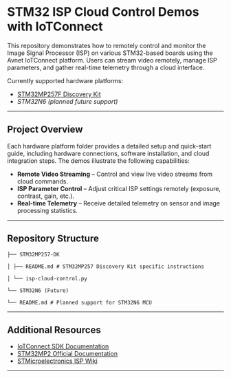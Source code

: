 # STM32 ISP Cloud Control Demos with IoTConnect

This repository demonstrates how to remotely control and monitor the Image Signal Processor (ISP) on various STM32-based boards using the Avnet IoTConnect platform. Users can stream video remotely, manage ISP parameters, and gather real-time telemetry through a cloud interface.

Currently supported hardware platforms:

- [STM32MP257F Discovery Kit](./STM32MP257-DK/README.md)
- *STM32N6 (planned future support)*

---

## Project Overview

Each hardware platform folder provides a detailed setup and quick-start guide, including hardware connections, software installation, and cloud integration steps. The demos illustrate the following capabilities:

- **Remote Video Streaming** – Control and view live video streams from cloud commands.
- **ISP Parameter Control** – Adjust critical ISP settings remotely (exposure, contrast, gain, etc.).
- **Real-time Telemetry** – Receive detailed telemetry on sensor and image processing statistics.

---

## Repository Structure
    ├── STM32MP257-DK
    
    │ ├── README.md # STM32MP257 Discovery Kit specific instructions
    
    │ └── isp-cloud-control.py
    
    └── STM32N6 (Future)
    
    └── README.md # Planned support for STM32N6 MCU


---

## Additional Resources

- [IoTConnect SDK Documentation](https://github.com/avnet-iotconnect/iotc-python-lite-sdk)
- [STM32MP2 Official Documentation](https://www.st.com/en/evaluation-tools/stm32mp257f-dk2.html)
- [STMicroelectronics ISP Wiki](https://wiki.st.com/stm32mpu/wiki/X-LINUX-ISP)

---
